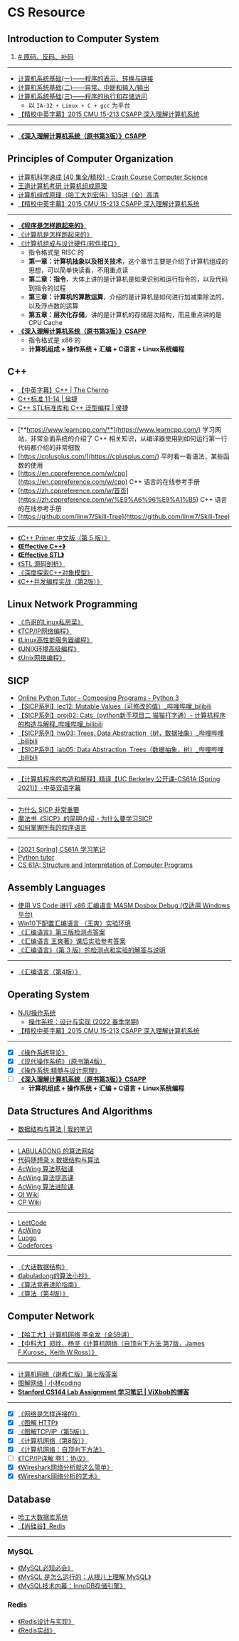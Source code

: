 # CS Resource

## Introduction to Computer System

1. [# 原码、反码、补码](https://zhuanlan.zhihu.com/p/118432554)

***

* [计算机系统基础(一)——程序的表示、转换与链接](https://www.bilibili.com/video/BV1gx411n7aG/?spm\_id\_from=333.337.search-card.all.click\&vd\_source=ae16ff6478eb15c1b87880540263910b)
* [计算机系统基础(二)——异常、中断和输入/输出](https://www.bilibili.com/video/BV1Xx411E7qn/?spm\_id\_from=333.337.search-card.all.click\&vd\_source=ae16ff6478eb15c1b87880540263910b)
* [计算机系统基础(三)——程序的执行和存储访问](https://www.bilibili.com/video/BV1jE411874k/?spm\_id\_from=333.337.search-card.all.click\&vd\_source=ae16ff6478eb15c1b87880540263910b)
  * 以 `IA-32 + Linux + C + gcc` 为平台
* [【精校中英字幕】2015 CMU 15-213 CSAPP 深入理解计算机系统](https://www.bilibili.com/video/BV1iW411d7hd?p=1\&vd\_source=ae16ff6478eb15c1b87880540263910b)

***

* [**《深入理解计算机系统（原书第3版）》CSAPP**](https://book.douban.com/subject/26912767/)

## Principles of Computer Organization

* [计算机科学速成 \[40 集全/精校\] - Crash Course Computer Science](https://www.bilibili.com/video/BV1EW411u7th?vd\_source=ae16ff6478eb15c1b87880540263910b)
* [王道计算机考研 计算机组成原理](https://www.bilibili.com/video/BV1BE411D7ii/?spm\_id\_from=333.337.search-card.all.click)
* [计算机组成原理（哈工大刘宏伟）135讲（全）高清](https://www.bilibili.com/video/BV1t4411e7LH/?spm\_id\_from=333.337.search-card.all.click\&vd\_source=ae16ff6478eb15c1b87880540263910b)
* [【精校中英字幕】2015 CMU 15-213 CSAPP 深入理解计算机系统](https://www.bilibili.com/video/BV1iW411d7hd?p=1\&vd\_source=ae16ff6478eb15c1b87880540263910b)

***

* [**《程序是怎样跑起来的》**](https://book.douban.com/subject/26365491/)
* [《计算机是怎样跑起来的》](https://book.douban.com/subject/26397183/)
* [《计算机组成与设计硬件/软件接口》](https://book.douban.com/subject/2110638/)
  * 指令格式是 RISC 的
  * **第一章：计算机抽象以及相关技术**，这个章节主要是介绍了计算机组成的思想，可以简单快读看，不用重点读
  * **第二章：指令**，大体上讲的是计算机是如果识别和运行指令的，以及代码到指令的过程
  * **第三章：计算机的算数运算**，介绍的是计算机是如何进行加减乘除法的，以及浮点数的运算
  * **第五章：层次化存储**，讲的是计算机的存储层次结构，而且重点讲的是 CPU Cache
* [**《深入理解计算机系统（原书第3版）》CSAPP**](https://book.douban.com/subject/26912767/)
  * 指令格式是 x86 的
  * **计算机组成 + 操作系统 + 汇编 + C语言 + Linux系统编程**

## C++

* [【中英字幕】C++ | The Cherno](https://www.bilibili.com/video/BV1Ay4y1i7Z6/?vd\_source=ae16ff6478eb15c1b87880540263910b)
* [C++标准 11-14 | 侯捷](https://www.youtube.com/watch?v=4HZpY7X9RG4\&list=PLRTJhCIMo8HM16EbfTa4IgvwgLbj5z\_9M\&index=1)
* [C++ STL标准库和 C++ 泛型编程 | 侯捷](https://www.youtube.com/watch?v=Edcwv38c7d4\&list=PLTcwR9j5y6W2Bf4S-qi0HBQlHXQVFoJrP)

***

* [**https://www.learncpp.com/**](https://www.learncpp.com/) 学习网站，非常全面系统的介绍了 C++ 相关知识，从编译器使用到如何运行第一行代码都介绍的非常细致
* [https://cplusplus.com/](https://cplusplus.com/) 平时看一看语法，某些函数的使用
* [https://en.cppreference.com/w/cpp](https://en.cppreference.com/w/cpp) C++ 语言的在线参考手册
* [https://zh.cppreference.com/w/首页](https://zh.cppreference.com/w/%E9%A6%96%E9%A1%B5) C++ 语言的在线参考手册
* [https://github.com/linw7/Skill-Tree](https://github.com/linw7/Skill-Tree)

***

* [《C++ Primer 中文版（第 5 版）》](https://book.douban.com/subject/25708312/)
* [**《Effective C++》**](https://book.douban.com/subject/1842426/)
* [**《Effective STL》**](https://book.douban.com/subject/1792179/)
* [《STL 源码剖析》](https://book.douban.com/subject/1110934/)
* [《深度探索C++对象模型》](https://book.douban.com/subject/10427315/)
* [《C++并发编程实战（第2版）》](https://book.douban.com/subject/35653912/)

## Linux Network Programming

* [《鸟哥的Linux私房菜》](https://book.douban.com/subject/4889838/)
* [《TCP/IP网络编程》](https://book.douban.com/subject/25911735/)
* [《Linux高性能服务器编程》](https://book.douban.com/subject/24722611/)
* [《UNIX环境高级编程》](https://book.douban.com/subject/25900403/)
* [《Unix网络编程》](https://book.douban.com/subject/1500149/)

## SICP

* [Online Python Tutor - Composing Programs - Python 3](https://pythontutor.com/cp/composingprograms.html#mode=edit)
* [【SICP系列】lec12: Mutable Values（可修改的值）\_哔哩哔哩\_bilibili](https://www.bilibili.com/video/BV1PG4y1i7ps/?spm\_id\_from=333.788\&vd\_source=ae16ff6478eb15c1b87880540263910b)
* [【SICP系列】proj02: Cats（python新手项目二 猫猫打字通）- 计算机程序的构造与解释\_哔哩哔哩\_bilibili](https://www.bilibili.com/video/BV1Dg411f7nj/?spm\_id\_from=333.788\&vd\_source=ae16ff6478eb15c1b87880540263910b)
* [【SICP系列】hw03: Trees, Data Abstraction（树，数据抽象）\_哔哩哔哩\_bilibili](https://www.bilibili.com/video/BV11U4y1i7dv/?spm\_id\_from=333.788\&vd\_source=ae16ff6478eb15c1b87880540263910b)
* [【SICP系列】lab05: Data Abstraction, Trees（数据抽象，树）\_哔哩哔哩\_bilibili](https://www.bilibili.com/video/BV1Ae4y197Lh/?spm\_id\_from=pageDriver\&vd\_source=ae16ff6478eb15c1b87880540263910b)

***

* [【计算机程序的构造和解释】精译【UC Berkeley 公开课-CS61A (Spring 2021)】-中英双语字幕](https://www.bilibili.com/video/BV1v64y1Q78o/?p=5\&vd\_source=ae16ff6478eb15c1b87880540263910b)

***

* [为什么 SICP 非常重要](http://blog.fujiji.com/why-structure-and-interpretation-of-computer-programs-matters/)
* [魔法书《SICP》的简明介绍 - 为什么要学习SICP](https://juejin.cn/post/6844903861056978957)
* [如何掌握所有的程序语言](https://www.yinwang.org/blog-cn/2017/07/06/master-pl)

***

* [\[2021 Spring\] CS61A 学习笔记](https://www.cnblogs.com/ikventure/p/14984919.html#%E8%AF%BE%E7%A8%8B%E7%AC%94%E8%AE%B0)
* [Python tutor](https://pythontutor.com/composingprograms.html#mode=edit)
* [CS 61A: Structure and Interpretation of Computer Programs](https://inst.eecs.berkeley.edu/\~cs61a/sp21/)

## Assembly Languages

* [使用 VS Code 进行 x86 汇编语言 MASM Dosbox Debug (仅适用 Windows 平台)](https://zhuanlan.zhihu.com/p/434925344)
* [Win10下配置汇编语言 （王爽）实验环境](https://www.bilibili.com/video/BV1Gf4y1w75t/?vd\_source=ae16ff6478eb15c1b87880540263910b)
* [《汇编语言》第三版检测点答案](https://github.com/sanmianti/AssemblyLanguageTest/blob/master/%E3%80%8A%E6%B1%87%E7%BC%96%E8%AF%AD%E8%A8%80%E3%80%8B%E7%AC%AC%E4%B8%89%E7%89%88%E6%A3%80%E6%B5%8B%E7%82%B9%E7%AD%94%E6%A1%88.md)
* [《汇编语言 王爽著》课后实验参考答案](https://tinylab.org/assembly/)
* [《汇编语言》（第 3 版）的检测点和实验的解答与说明](https://hansimov.gitbook.io/asm-lang/)

***

* [《汇编语言（第4版）》](https://book.douban.com/subject/35038473/)

## Operating System

* [NJU操作系统](https://www.bilibili.com/video/BV1Cm4y1d7Ur/?spm\_id\_from=333.788)
  * [操作系统：设计与实现 (2022 春季学期)](http://jyywiki.cn/OS/2022/)
* [【精校中英字幕】2015 CMU 15-213 CSAPP 深入理解计算机系统](https://www.bilibili.com/video/BV1iW411d7hd?p=1\&vd\_source=ae16ff6478eb15c1b87880540263910b)

***

* [x] [《操作系统导论》](https://book.douban.com/subject/33463930/)
* [x] [《现代操作系统》（原书第4版）](https://book.douban.com/subject/27096665/)
* [x] [《操作系统:精髓与设计原理》](https://book.douban.com/subject/5064311/)
* [ ] [**《深入理解计算机系统（原书第3版）》CSAPP**](https://book.douban.com/subject/26912767/)
  * **计算机组成 + 操作系统 + 汇编 + C语言 + Linux系统编程**&#x20;

## Data Structures And Algorithms

* [数据结构与算法 | 我的笔记](https://github.com/Xancoding/Data-Structures-and-Algorithms)

***

* [LABULADONG 的算法网站](https://labuladong.github.io/algo/)
* [代码随想录 x 数据结构与算法](https://www.programmercarl.com/)
* [AcWing 算法基础课](https://www.acwing.com/activity/content/11/)
* [AcWing 算法提高课](https://www.acwing.com/activity/content/16/)
* [AcWing 算法进阶课](https://www.acwing.com/activity/content/32/)
* [OI Wiki](https://oi-wiki.org/)
* [CP Wiki](https://cp-wiki.vercel.app/)

***

* [LeetCode](https://leetcode.cn/)
* [AcWing](https://www.acwing.com/)
* [Luogo](https://www.luogu.com.cn/)
* [Codeforces](https://codeforces.com/)

***

* [《大话数据结构》](https://book.douban.com/subject/6424904/)
* [《labuladong的算法小抄》](https://book.douban.com/subject/35252621/)
* [《算法竞赛进阶指南》](https://book.douban.com/subject/30136932/)
* [《算法（第4版）》](https://book.douban.com/subject/19952400/)

## Computer Network

* [【哈工大】计算机网络 李全龙（全59讲）](https://www.bilibili.com/video/BV1FS4y1Y7Qe?p=1\&vd\_source=ae16ff6478eb15c1b87880540263910b)
* [【中科大】郑烇、杨坚《计算机网络（自顶向下方法 第7版，James F.Kurose，Keith W.Ross）》](https://www.bilibili.com/video/BV1JV411t7ow/?spm\_id\_from=333.337.search-card.all.click\&vd\_source=ae16ff6478eb15c1b87880540263910b)

***

* [计算机网络（谢希仁版）第七版答案](https://zhuanlan.zhihu.com/p/386387918)
* [图解网络 | 小林coding](https://xiaolincoding.com/network/)
* [**Stanford CS144 Lab Assignment 学习笔记 | ViXbob的博客**](https://vixbob.moe/25.html)

***

* [x] [《网络是怎样连接的》](https://book.douban.com/subject/26941639/)
* [x] [《图解 HTTP》](https://book.douban.com/subject/25863515/)
* [x] [《图解TCP/IP（第5版）》](https://book.douban.com/subject/24737674/)
* [x] [《计算机网络（第8版）》](https://book.douban.com/subject/35498120/)
* [x] [《计算机网络：自顶向下方法》](https://book.douban.com/subject/30280001/)
* [ ] [《TCP/IP详解 卷1：协议》](https://book.douban.com/subject/1088054/)
* [x] [《Wireshark网络分析就这么简单》](https://book.douban.com/subject/26268767/)
* [x] [《Wireshark网络分析的艺术》](https://book.douban.com/subject/26710788/)

## &#x20;Database

* [哈工大数据库系统](https://www.bilibili.com/video/BV1PJ411F78b?spm\_id\_from=333.999.0.0\&vd\_source=ae16ff6478eb15c1b87880540263910b)
* [【尚硅谷】Redis](https://www.bilibili.com/video/BV1Rv41177Af?p=1\&vd\_source=ae16ff6478eb15c1b87880540263910b)

***

### MySQL

* [《MySQL必知必会》](https://book.douban.com/subject/3354490/)
* [《MySQL 是怎么运行的：从根儿上理解 MySQL》](https://book.douban.com/subject/35231266/)
* [《MySQL技术内幕：InnoDB存储引擎》](https://book.douban.com/subject/24708143/)&#x20;

### Redis

* [《Redis设计与实现》](https://book.douban.com/subject/25900156/)
* [《Redis实战》](https://book.douban.com/subject/26612779/)
